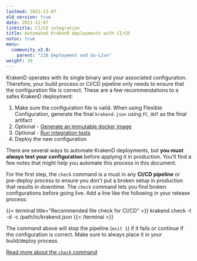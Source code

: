 ```yaml
---
lastmod: 2021-12-07
old_version: true
date: 2021-12-07
linktitle: CI/CD integration
title: Automated KrakenD deployments with CI/CD
notoc: true
menu:
  community_v2.0:
    parent: "110 Deployment and Go-Live"
weight: 20
---
```

KrakenD operates with its single binary and your associated configuration. Therefore, your build process or CI/CD pipeline only needs to ensure that the configuration file is correct. These are a few recommendations to a safes KrakenD deployment:

1. Make sure the configuration file is valid. When using Flexible Configuration, generate the final `krakend.json` using `FC_OUT` as the final artifact
2. Optional - [Generate an immutable docker image](/docs/v2.0/deploying/docker/)
3. Optional - [Run integration tests](/docs/v2.0/developer/integration-tests/)
4. Deploy the new configuration

There are several ways to automate KrakenD deployments, but **you must always test your configuration** before applying it in production. You'll find a few notes that might help you automate this process in this document.

For the first step, the `check` command is a must in any **CI/CD pipeline** or pre-deploy process to ensure you don't put a broken setup in production that results in downtime. The `check` command lets you find broken configurations before going live. Add a line like the following in your release process:

{{< terminal title="Recommended file check for CI/CD" >}}
krakend check -t -d -c /path/to/krakend.json
{{< /terminal >}}

The command above will stop the pipeline (`exit 1`) if it fails or continue if the configuration is correct. Make sure to always place it in your build/deploy process.

[Read more about the `check` command](/docs/v2.0/configuration/check/)